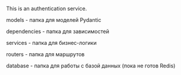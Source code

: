 This is an authentication service.

models - папка для моделей Pydantic

dependencies - папка для зависимостей

services - папка для бизнес-логики

routers - папка для маршрутов

database - папка для работы с базой данных (пока не готов Redis)